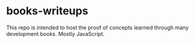 # books-writeups
This repo is intended to host the proof of concepts learned through many development books. Mostly JavaScript.
